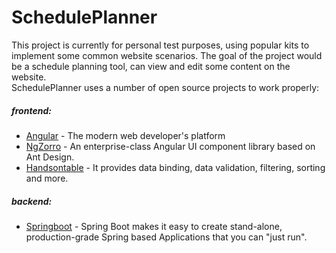 # SchedulePlanner

This project is currently for personal test purposes, using popular kits to implement some common website scenarios. 
The goal of the project would be a schedule planning tool, can view and edit some content on the website.  
SchedulePlanner uses a number of open source projects to work properly:

##### frontend:
* [Angular] - The modern web developer's platform
* [NgZorro] - An enterprise-class Angular UI component library based on Ant Design.
* [Handsontable] - It provides data binding, data validation, filtering, sorting and more.

##### backend:
* [Springboot] - Spring Boot makes it easy to create stand-alone, production-grade Spring based Applications that you can "just run".

[//]: # (These are reference links used in the body of this note and get stripped out when the markdown processor does its job. There is no need to format nicely because it shouldn't be seen. Thanks SO - http://stackoverflow.com/questions/4823468/store-comments-in-markdown-syntax)

   [Angular]: <https://angular.io/>
   [NgZorro]: <https://ng.ant.design/docs/introduce/en>
   [Handsontable]: <https://github.com/handsontable/angular-handsontable>
   [Springboot]: <https://spring.io/projects/spring-boot>

